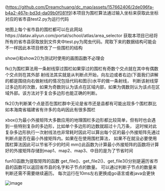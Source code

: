 (https://github.com/Dreamchuang/dc_map/assets/157662406/2de096fa-b4a2-467e-bd3d-da09b0f081f9)本项目为围栏算法通过输入坐标来获取此坐标对应的省市县test2.py为运行代码

地图上每个省市县的围栏都可以在此网站https://datav.aliyun.com/portal/school/atlas/area_selector
获取本项目已经将所有的省市县获取放到文件夹中test.py为爬虫代码。爬取下来的数据结构可能会不一样因此本项目修改了一些围栏的结构

show()和show2()为测试时使用的画图函数不必理会

fk()为围栏算法用一条射线穿过围栏如果穿过的围栏有奇数个交点就在其中有偶数个交点则在其外部
射线法其实就是从判断点开始，向左边或者右边(下面我们讲解的都是围绕向右做射线的情况包括代码和图示)水平的做一条射线，
判断该射线穿过多边形的次数，如果为奇数则认为该点在区域内部，如果为偶数则认为该点在区域外部。该方法对于复合多边形也能正确的判断。

fk2()为判断某个点是否在围栏群中无论是省市还是县都有可能出现多个围栏群比如本海南省福建省有许多的岛屿因此有很多围栏

xbox()为最小外接矩阵大多数应用的地理围栏多边形都比较简单，但有时也会遇到一些特别复杂的多边形，比如单个多边形的边数就超过十几万条，
这时候对此复杂多边形执行一次射线法也非常耗时因此可以算出每个区的最小外接矩阵先通过判断点是否在最小外接矩阵内。如果在在使用围栏算法，
如果不在就没必要使用围栏算法因此可以节省不少的时间
mm()此函数为计算最小外接矩阵的函数将计算好的外接矩阵存储到map1、map2、map3、中目的是为了节省时间

fun1()函数为提取矩阵的函数
get_file()、get_file2()、get_file3()分别是遍历省市县的函数可以返回省市县的名字和子节点的数量。
可以通过判断子节点的数量来判断还需不需要继续遍历。
每次运行在10ms左右更换成go语言或者java会更快


![image](https://github.com/Dreamchuang/dc_map/assets/157662406/8209e21f-43e0-4ef5-9628-27874a336879)
